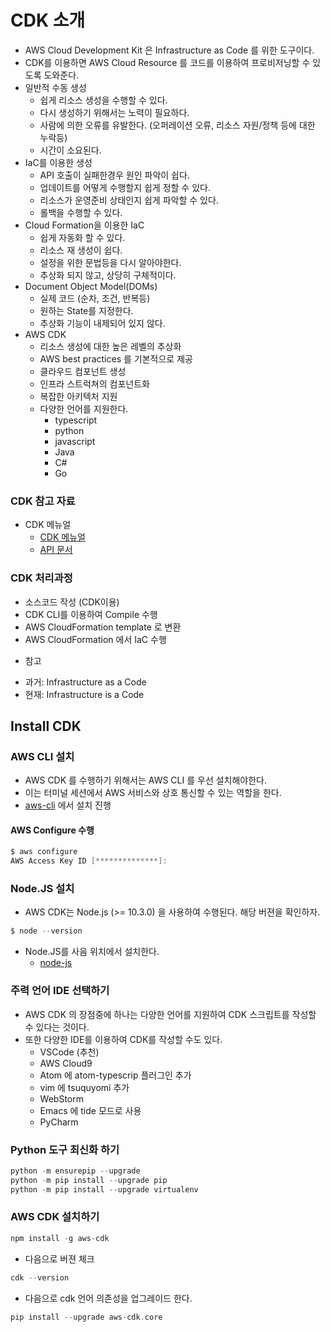 # CDK 소개

- AWS Cloud Development Kit 은 Infrastructure as Code 를 위한 도구이다. 
- CDK를 이용하면 AWS Cloud Resource 를 코드를 이용하여 프로비저닝할 수 있도록 도와준다. 
- 일반적 수동 생성
  - 쉽게 리소스 생성을 수행할 수 있다. 
  - 다시 생성하기 위해서는 노력이 필요하다. 
  - 사람에 의한 오류를 유발한다. (오퍼레이션 오류, 리소스 자원/정책 등에 대한 누락등)
  - 시간이 소요된다. 
- IaC를 이용한 생성
  - API 호출이 실패한경우 원인 파악이 쉽다. 
  - 업데이트를 어떻게 수행할지 쉽게 정할 수 있다.
  - 리소스가 운영준비 상태인지 쉽게 파악할 수 있다.
  - 롤백을 수행할 수 있다.
- Cloud Formation을 이용한 IaC
  - 쉽게 자동화 할 수 있다. 
  - 리소스 재 생성이 쉽다. 
  - 설정을 위한 문법등을 다시 알아야한다. 
  - 추상화 되지 않고, 상당히 구체적이다.
- Document Object Model(DOMs)
  - 실제 코드 (순차, 조건, 반복등)
  - 원하는 State를 지정한다. 
  - 추상화 기능이 내제되어 있지 않다.
- AWS CDK
  - 리소스 생성에 대한 높은 레벨의 추상화 
  - AWS best practices 를 기본적으로 제공
  - 클라우드 컴포넌트 생성
  - 인프라 스트럭쳐의 컴포넌트화
  - 복잡한 아키텍처 지원
  - 다양한 언어를 지원한다. 
    - typescript
    - python
    - javascript
    - Java 
    - C#
    - Go

### CDK 참고 자료

- CDK 메뉴얼
  - [CDK 메뉴얼](https://docs.aws.amazon.com/cdk)
  - [API 문서](https://docs.aws.amazon.com/cdk/api/v2/index.html)

### CDK 처리과정

- 소스코드 작성 (CDK이용)
- CDK CLI를 이용하여 Compile 수행
- AWS CloudFormation template 로 변환
- AWS CloudFormation 에서 IaC 수행

* 참고

- 과거: Infrastructure as a Code
- 현재: Infrastructure is a Code

## Install CDK

### AWS CLI 설치

- AWS CDK 를 수행하기 위해서는 AWS CLI 를 우선 설치해야한다. 
- 이는 터미널 세션에서 AWS 서비스와 상호 통신할 수 있는 역할을 한다. 
- [aws-cli](https://docs.aws.amazon.com/ko_kr/cli/latest/userguide/getting-started-install.html) 에서 설치 진행

#### AWS Configure 수행

```go
$ aws configure
AWS Access Key ID [**************]:
```

### Node.JS 설치

- AWS CDK는 Node.js (>= 10.3.0) 을 사용하여 수행된다. 해당 버젼을 확인하자. 

```go
$ node --version
```

- Node.JS를 사음 위치에서 설치한다. 
  - [node-js](https://nodejs.org/en/download/)

### 주력 언어 IDE 선택하기

- AWS CDK 의 장점중에 하나는 다양한 언어를 지원하여 CDK 스크립트를 작성할 수 있다는 것이다. 
- 또한 다양한 IDE를 이용하여 CDK를 작성할 수도 있다. 
  - VSCode (추천)
  - AWS Cloud9
  - Atom 에 atom-typescrip 플러그인 추가
  - vim 에 tsuquyomi 추가
  - WebStorm
  - Emacs 에 tide 모드로 사용
  - PyCharm

### Python 도구 최신화 하기

```go
python -m ensurepip --upgrade
python -m pip install --upgrade pip
python -m pip install --upgrade virtualenv
```


### AWS CDK 설치하기

```go
npm install -g aws-cdk
```

- 다음으로 버젼 체크

```go
cdk --version
```

- 다음으로 cdk 언어 의존성을 업그레이드 한다. 

```go
pip install --upgrade aws-cdk.core
```